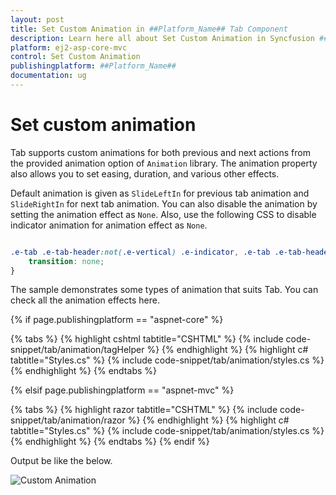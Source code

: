 ```yaml
---
layout: post
title: Set Custom Animation in ##Platform_Name## Tab Component
description: Learn here all about Set Custom Animation in Syncfusion ##Platform_Name## Tab component of Syncfusion Essential JS 2 and more.
platform: ej2-asp-core-mvc
control: Set Custom Animation
publishingplatform: ##Platform_Name##
documentation: ug
---
```



# Set custom animation

Tab supports custom animations for both previous and next actions from the provided animation option of `Animation` library. The animation property also allows you to set easing, duration, and various other effects.

Default animation is given as `SlideLeftIn` for previous tab animation and `SlideRightIn` for next tab animation. You can also disable the animation by setting the animation effect as `None`. Also, use the following CSS to disable indicator animation for animation effect as `None`.

```CSS

.e-tab .e-tab-header:not(.e-vertical) .e-indicator, .e-tab .e-tab-header.e-vertical .e-indicator {
    transition: none;
}

```

The sample demonstrates some types of animation that suits Tab. You can check all the animation effects here.

{% if page.publishingplatform == "aspnet-core" %}

{% tabs %}
{% highlight cshtml tabtitle="CSHTML" %}
{% include code-snippet/tab/animation/tagHelper %}
{% endhighlight %}
{% highlight c# tabtitle="Styles.cs" %}
{% include code-snippet/tab/animation/styles.cs %}
{% endhighlight %}
{% endtabs %}

{% elsif page.publishingplatform == "aspnet-mvc" %}

{% tabs %}
{% highlight razor tabtitle="CSHTML" %}
{% include code-snippet/tab/animation/razor %}
{% endhighlight %}
{% highlight c# tabtitle="Styles.cs" %}
{% include code-snippet/tab/animation/styles.cs %}
{% endhighlight %}
{% endtabs %}
{% endif %}



Output be like the below.

![Custom Animation](../images/animation.PNG)